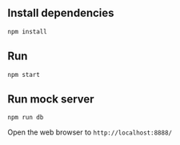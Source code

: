 ## Install dependencies
```
npm install
```

## Run 
```
npm start
```


## Run mock server
```
npm run db
```

Open the web browser to `http://localhost:8888/`
